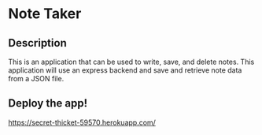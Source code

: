 # Note Taker

## Description

This is an application that can be used to write, save, and delete notes. This application will use an express backend and save and retrieve note data from a JSON file.

## Deploy the app! 

https://secret-thicket-59570.herokuapp.com/
